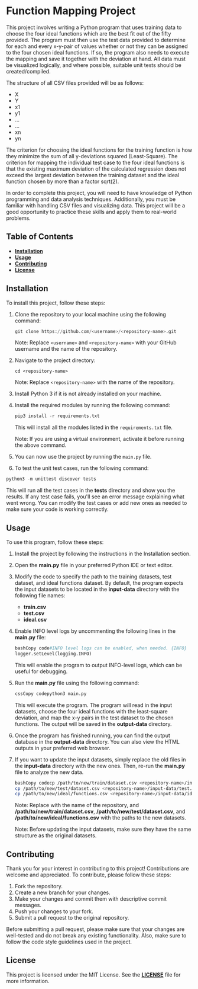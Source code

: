 # **Function Mapping Project**

This project involves writing a Python program that uses training data to choose the four ideal functions which are the best fit out of the fifty provided. The program must then use the test data provided to determine for each and every x-y-pair of values whether or not they can be assigned to the four chosen ideal functions. If so, the program also needs to execute the mapping and save it together with the deviation at hand. All data must be visualized logically, and where possible, suitable unit tests should be created/compiled.

The structure of all CSV files provided will be as follows:

* X
* Y
* x1
* y1
* ...
* ...
* xn
* yn

The criterion for choosing the ideal functions for the training function is how they minimize the sum of all y-deviations squared (Least-Square). The criterion for mapping the individual test case to the four ideal functions is that the existing maximum deviation of the calculated regression does not exceed the largest deviation between the training dataset and the ideal function chosen by more than a factor sqrt(2).

In order to complete this project, you will need to have knowledge of Python programming and data analysis techniques. Additionally, you must be familiar with handling CSV files and visualizing data. This project will be a good opportunity to practice these skills and apply them to real-world problems.

## **Table of Contents**

* **__[Installation](https://github.com/asudarsanan/function-mapping-project/tree/devlop#installation)__**
* **__[Usage](https://github.com/asudarsanan/function-mapping-project/tree/devlop#usage)__**
* **__[Contributing](https://github.com/asudarsanan/function-mapping-project/tree/devlop#contributing)__**
* **__[License](https://github.com/asudarsanan/function-mapping-project/tree/devlop#license)__**

## Installation

To install this project, follow these steps:


1. Clone the repository to your local machine using the following command:

   ```python
   git clone https://github.com/<username>/<repository-name>.git
   ```

   Note: Replace `<username>` and `<repository-name>` with your GitHub username and the name of the repository.
2. Navigate to the project directory:

   ```
   cd <repository-name>
   ```

   Note: Replace `<repository-name>` with the name of the repository.
3. Install Python 3 if it is not already installed on your machine.
4. Install the required modules by running the following command:

   ```python
   pip3 install -r requirements.txt
   ```

   This will install all the modules listed in the `requirements.txt` file.

   Note: If you are using a virtual environment, activate it before running the above command.
5. You can now use the project by running the `main.py` file.
6. To test the unit test cases, run the following command:

```python
python3 -m unittest discover tests
```

This will run all the test cases in the **tests** directory and show you the results. If any test case fails, you'll see an error message explaining what went wrong. You can modify the test cases or add new ones as needed to make sure your code is working correctly.

## **Usage**

To use this program, follow these steps:


1. Install the project by following the instructions in the Installation section.
2. Open the **main.py** file in your preferred Python IDE or text editor.
3. Modify the code to specify the path to the training datasets, test dataset, and ideal functions dataset. By default, the program expects the input datasets to be located in the **input-data** directory with the following file names:
   * **train.csv**
   * **test.csv**
   * **ideal.csv**
4. Enable INFO level logs by uncommenting the following lines in the **main.py** file:

   ```python
   bashCopy code#INFO level logs can be enabled, when needed. {INFO}
   logger.setLevel(logging.INFO)
   
   ```

   This will enable the program to output INFO-level logs, which can be useful for debugging.
5. Run the **main.py** file using the following command:

   ```python
   cssCopy codepython3 main.py
   
   ```

   This will execute the program. The program will read in the input datasets, choose the four ideal functions with the least-square deviation, and map the x-y pairs in the test dataset to the chosen functions. The output will be saved in the **output-data** directory.
6. Once the program has finished running, you can find the output database in the **output-data** directory. You can also view the HTML outputs in your preferred web browser.
7. If you want to update the input datasets, simply replace the old files in the **input-data** directory with the new ones. Then, re-run the **main.py** file to analyze the new data.

   ```bash
   bashCopy codecp /path/to/new/train/dataset.csv <repository-name>/input-data/train.csv
   cp /path/to/new/test/dataset.csv <repository-name>/input-data/test.csv
   cp /path/to/new/ideal/functions.csv <repository-name>/input-data/ideal.csv
   
   ```

   Note: Replace **<repository-name>** with the name of the repository, and **/path/to/new/train/dataset.csv**, **/path/to/new/test/dataset.csv**, and **/path/to/new/ideal/functions.csv** with the paths to the new datasets.

   Note: Before updating the input datasets, make sure they have the same structure as the original datasets.

## **Contributing**

Thank you for your interest in contributing to this project! Contributions are welcome and appreciated. To contribute, please follow these steps:


1. Fork the repository.
2. Create a new branch for your changes.
3. Make your changes and commit them with descriptive commit messages.
4. Push your changes to your fork.
5. Submit a pull request to the original repository.

Before submitting a pull request, please make sure that your changes are well-tested and do not break any existing functionality. Also, make sure to follow the code style guidelines used in the project.

## **License**

This project is licensed under the MIT License. See the **__[**LICENSE**](https://github.com/asudarsanan/function-mapping-project/blob/main/LICENSE)__** file for more information.
